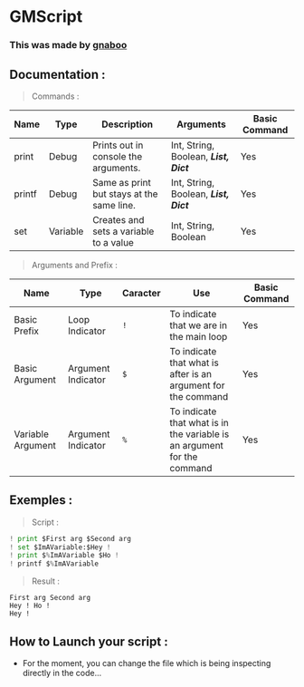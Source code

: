 # GMScript

### This was made by [gnaboo](twitter.com/GabrielGnaboo)


## Documentation :

>Commands :

|Name|Type|Description|Arguments|Basic Command|
|----|----|-----------|---------|-------------|
|print|Debug|Prints out in console the arguments.| Int, String, Boolean, ***List, Dict***| Yes
|printf|Debug|Same as print but stays at the same line. |Int, String, Boolean, ***List, Dict***| Yes
|set|Variable|Creates and sets a variable to a value| Int, String, Boolean| Yes

> Arguments and Prefix : 

|Name|Type|Caracter|Use|Basic Command|
|-|-|-|-|-|
|Basic Prefix|Loop Indicator|`!`|To indicate that we are in the main loop| Yes
|Basic Argument|Argument Indicator|`$`|To indicate that what is after is an argument for the command| Yes
|Variable Argument| Argument Indicator|`%`|To indicate that what is in the variable is an argument for the command| Yes


## Exemples :

> Script :

```python
! print $First arg $Second arg
! set $ImAVariable:$Hey !
! print $%ImAVariable $Ho !
! printf $%ImAVariable
```
> Result :
```batch
First arg Second arg
Hey ! Ho !
Hey !
```

## How to Launch your script :

- For the moment, you can change the file which is being inspecting directly in the code...

